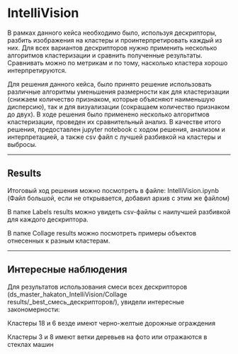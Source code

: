 # IntelliVision

В рамках данного кейса необходимо было, используя дескрипторы, разбить изображения на кластеры и проинтерпретировать каждый из них. Для всех вариантов дескрипторов нужно применить несколько алгоритмов кластеризации и сравнить полученные результаты. Сравнивать можно по метрикам и по тому, насколько кластера хорошо интерпретируются.

Для решения данного кейса, было принято решение использовать различные алгоритмы уменьшения размерности как для кластеризации (снижаем количество признаком, которые объясняют наименьшую дисперсию), так и для визуализации (сокращаем количество признаком до двух). В ходе решения было применено несколько алгоритмов кластеризации, проведен их сравнительный анализ. В качестве итого решения, предоставлен jupyter notebook с ходом решения, анализом и интерпретацией, а также csv файл с лучшей разбивкой на кластеры и выбросы.

------------------------------------------------------------------------------------------------
Results
------------------------------------------------------------------------------------------------

Итоговый ход решения можно посмотреть в файле: IntelliVision.ipynb (Файл большой, если не открывается, добавил архив с этим же файлом)

В папке Labels results можно увидеть csv-файлы с наилучшей разбивкой для каждого дескриптора.

В папке Collage results можно посмотреть примеры объектов отнесенных к разным кластерам. 

------------------------------------------------------------------------------------------------
Интересные наблюдения
------------------------------------------------------------------------------------------------

Для результатов использования смеси всех дескрипторов (ds_master_hakaton_IntelliVision/Collage results/_best_смесь_дескрипторов/), увидели интересные закономерности:

Кластеры 18 и 6 везде имеют черно-желтые дорожные ограждения

Кластеры 3 и 8 имеют ветки деревьев на фото или отражаются в стеклах машин
